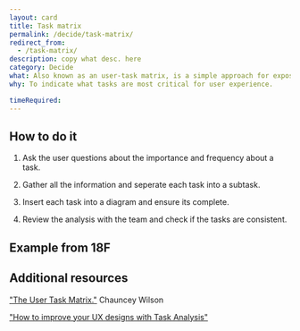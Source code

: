 ```yaml
---
layout: card
title: Task matrix
permalink: /decide/task-matrix/
redirect_from:
  - /task-matrix/
description: copy what desc. here
category: Decide
what: Also known as an user-task matrix, is a simple approach for exposing frequency and importance by user class or persona. 
why: To indicate what tasks are most critical for user experience.

timeRequired:
---
```

## How to do it
1. Ask the user questions about the importance and frequency about a task.

2. Gather all the information and seperate each task into a subtask.

3. Insert each task into a diagram and ensure its complete.

4. Review the analysis with the team and check if the tasks are consistent.


## Example from 18F



## Additional resources
["The User Task Matrix."](http://dux.typepad.com/dux/2011/10/method-18-of-100-the-usertask-matrix.html) Chauncey Wilson

["How to improve your UX designs with Task Analysis"](https://www.interaction-design.org/literature/article/task-analysis-a-ux-designer-s-best-friend) 


